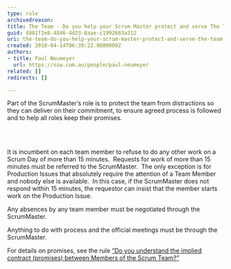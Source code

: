 ```yaml
---
type: rule
archivedreason: 
title: The Team - Do you help your Scrum Master protect and serve The Team?
guid: 4981f2e8-4846-4d23-8aae-c1992683a312
uri: the-team-do-you-help-your-scrum-master-protect-and-serve-the-team
created: 2010-04-14T06:39:22.0000000Z
authors:
- title: Paul Neumeyer
  url: https://ssw.com.au/people/paul-neumeyer
related: []
redirects: []

---
```



Part of the ScrumMaster’s role is to protect the team from distractions so they can deliver on their commitment, to ensure agreed process is followed and to help all roles keep their promises.&#160; 

<br><excerpt class='endintro'></excerpt><br>

  <p>It is incumbent on each team member to refuse to do any other work on a Scrum Day of more than 15 minutes.&#160; Requests for work of more than 15 minutes must be referred to the ScrumMaster.&#160; The only exception is for Production Issues that absolutely require the attention of a Team Member and nobody else is available.&#160; In this case, if the ScrumMaster does not respond within 15 minutes, the requestor can insist that the member starts work on the Production Issue.</p>
<p>Any absences by any team member must be negotiated through the ScrumMaster.</p>
<p>Anything to do with process and the official meetings must be through the ScrumMaster.</p>
<p>For details on promises, see the rule <a href="/Standards/Management/RulesToBetterScrumUsingTFS/Pages/ContractBetweenMembersOfScrumTeams.aspx">“Do you understand the implied contract (promises) between Members of the Scrum Team?”</a></p>



